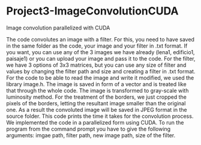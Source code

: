 # Project3-ImageConvolutionCUDA
Image convolution parallelized with CUDA

The code convolutes an image with a filter. For this, you need to have saved in the same folder as the code, your image and your filter in .txt format. If you want, you can use any of the 3 images we have already (lena1, edificio1, paisaje1) or you can upload your image and pass it to the code. For the filter, we have 3 options of 3x3 matrices, but you can use any size of filter and values by changing the filter path and size and creating a filter in .txt format. 
For the code to be able to read the image and write it modified, we used the library image.h. The image is saved in form of a vector and is treated like that through the whole code. The image is transformed to gray-scale with luminosity method. For the treatment of the borders, we just cropped the pixels of the borders, letting the resultant image smaller than the original one. As a result the convoluted image will be saved in JPEG format in the source folder. This code prints the time it takes for the convolution process. We implemented the code in a parallelized form using CUDA.
To run the program from the command prompt you have to give the following arguments: imgae path, filter path, new image path, size of the filter.
